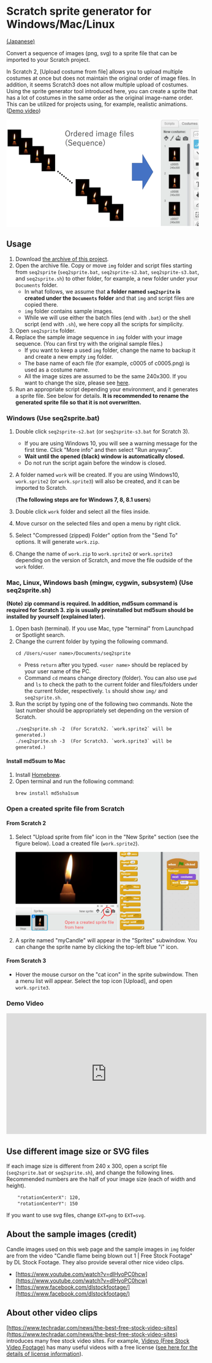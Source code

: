 # Scratch sprite generator for Windows/Mac/Linux

[(Japanese)](README.md)

Convert a sequence of images (png, svg) to a sprite file that can be imported to your Scratch project.

In Scratch 2, [Upload costume from file] allows you to upload multiple costumes at once but does not maintain the original order of image files. In addition, it seems Scratch3 does not allow multiple upload of costumes. Using the sprite generator tool introduced here, you can create a sprite that has a lot of costumes in the same order as the original image-name order. This can be utilized for projects using, for example, realistic animations. ([Demo video](#demovideo))

![flow](readme_figs/flow-en.png)


## Usage

1. Download [the archive of this project](https://github.com/memakura/seq2sprite/archive/master.zip).
1. Open the archive file. Copy or move `img` folder and script files starting from `seq2sprite` (`seq2sprite.bat`, `seq2sprite-s2.bat`, `seq2sprite-s3.bat`, and `seq2sprite.sh`) to other folder, for example, a new folder under your `Documents` folder.
    - In what follows, we assume that **a folder named `seq2sprite` is created under the `Documents` folder** and that `img` and script files are copied there.
    - `img` folder contains sample images.
    - While we will use either the batch files (end with `.bat`) or the shell script (end with `.sh`), we here copy all the scripts for simplicity.
1. Open `seq2sprite` folder.
1. Replace the sample image sequence in `img` folder with your image sequence. (You can first try with the original sample files.)
    - If you want to keep a used `img` folder, change the name to backup it and create a new empty `img` folder.
    - The base name of each file (for example, c0005 of c0005.png) is used as a costume name.
    - All the image sizes are assumed to be the same 240x300. If you want to change the size, please see <a href="#imgsize">here</a>.
1. Run an appropriate script depending your environment, and it generates a sprite file. See below for details. **It is recommended to rename the generated sprite file so that it is not overwritten.**
    
### Windows (Use seq2sprite.bat)

1. Double click `seq2sprite-s2.bat` (or `seq2sprite-s3.bat` for Scratch 3). 
    - If you are using Windows 10, you will see a warning message for the first time. Click "More info" and then select "Run anyway".
    - **Wait until the opened (black) window is automatically closed.**
    - Do not run the script again before the window is closed.
1. A folder named `work` will be created.  If you are using Windows10, `work.sprite2` (or `work.sprite3`) will also be created, and it can be imported to Scratch.  
    
    (**The following steps are for Windows 7, 8, 8.1 users**)
1. Double click `work` folder and select all the files inside.
1. Move cursor on the selected files and open a menu by right click.
1. Select "Compressed (zipped) Folder" option from the "Send To" options. It will generate `work.zip`.
1. Change the name of `work.zip` to `work.sprite2` or `work.sprite3` depending on the version of Scratch, and move the file oudside of the `work` folder.

### Mac, Linux, Windows bash (mingw, cygwin, subsystem) (Use seq2sprite.sh)

**(Note) zip command is required. In addition, md5sum command is required for Scratch 3. zip is usually preinstalled but md5sum should be installed by yourself (explained later).**

1. Open bash (terminal). If you use Mac, type "terminal" from Launchpad or Spotlight search.
1. Change the current folder by typing the following command. 
   ```
   cd /Users/<user name>/Documents/seq2sprite
   ```
   - Press `return` after you typed. `<user name>` should be replaced by your user name of the PC.
   - Command `cd` means change directory (folder). You can also use `pwd` and `ls` to check the path to the current folder and files/folders under the current folder, respectively. `ls` should show `img/` and `seq2sprite.sh`.
1. Run the script by typing one of the following two commands. Note the last number should be appropriately set depending on the version of Scratch.
   ```
   ./seq2sprite.sh -2  (For Scratch2. `work.sprite2` will be generated.)
   ./seq2sprite.sh -3  (For Scratch3. `work.sprite3` will be generated.)
   ```

#### Install md5sum to Mac

1. Install [Homebrew](https://brew.sh/).
1. Open terminal and run the following command:
   ```
   brew install md5sha1sum
   ```

### Open a created sprite file from Scratch

#### From Scratch 2

1. Select "Upload sprite from file" icon in the "New Sprite" section (see the figure below). Load a created file (`work.sprite2`).

   ![screenshot](readme_figs/screen-en.png)

1. A sprite named "myCandle" will appear in the "Sprites" subwindow. You can change the sprite name by clicking the top-left blue "i" icon.

#### From Scratch 3

- Hover the mouse cursor on the "cat icon" in the sprite subwindow. Then a menu list will appear. Select the top icon [Upload], and open `work.sprite3`.

<a name="demovideo">

### Demo Video

<iframe width="522" height="315" src="https://www.youtube.com/embed/7QLjaB54ZRM?rel=0" frameborder="0" allow="autoplay; encrypted-media" allowfullscreen></iframe>


<a name="imgsize">

## Use different image size or SVG files

If each image size is different from 240 x 300, open a script file (`seq2sprite.bat` or `seq2sprite.sh`), and change the following lines. Recommended numbers are the half of your image size (each of width and height).

```
    "rotationCenterX": 120,
    "rotationCenterY": 150
```

If you want to use svg files, change `EXT=png` to `EXT=svg`.


## About the sample images (credit)

Candle images used on this web page and the sample images in `img` folder are from the video
"Candle flame being blown out 1 | Free Stock Footage"
by DL Stock Footage. They also provide several other nice video clips. 

- [https://www.youtube.com/watch?v=dlHyoPC0hcw](https://www.youtube.com/watch?v=dlHyoPC0hcw)
- [https://www.facebook.com/dlstockfootage/](https://www.facebook.com/dlstockfootage/)

## About other video clips

[https://www.techradar.com/news/the-best-free-stock-video-sites](https://www.techradar.com/news/the-best-free-stock-video-sites) introduces many free stock video sites. For example, [Videvo (Free Stock Video Footage)](https://www.videvo.net/) has many useful videos with a free license ([see here for the details of license information](https://www.videvo.net/faqs/)).
